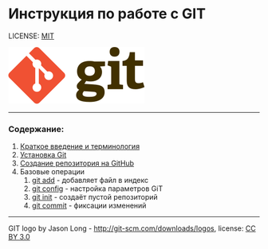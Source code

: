 # Инструкция по работе с GIT

LICENSE: [MIT](license.md)

![git-logo](./assets/Git-logo.png)

---

### Содержание:
1. [Краткое введение и терминология](./introduction.md)
2. [Установка Git](./installation_git.md)
3. [Создание репозитория на GitHub](./repository_gitHub.md)
4. Базовые операции
   1. [git add](./add.md) - добавляет файл в индекс
   2. [git config](./config.md) - настройка параметров  GiT
   3. [git init](./init.md) - создаёт пустой репозиторий
   4. [git commit](./commit.md) - фиксации изменений
   

---

GIT logo by Jason Long - http://git-scm.com/downloads/logos, license: [CC BY 3.0](https://creativecommons.org/licenses/by/3.0/)